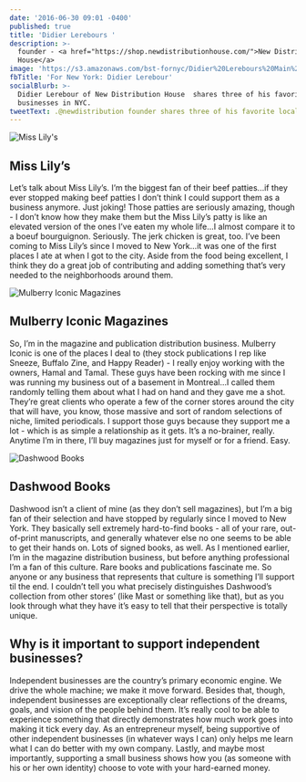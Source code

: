 ```yaml
---
date: '2016-06-30 09:01 -0400'
published: true
title: 'Didier Lerebours '
description: >-
  founder - <a href="https://shop.newdistributionhouse.com/">New Distribution
  House</a>
image: 'https://s3.amazonaws.com/bst-fornyc/Didier%20Lerebours%20Main%20Portrait.jpg'
fbTitle: 'For New York: Didier Lerebour'
socialBlurb: >-
  Didier Lerebour of New Distribution House  shares three of his favorite local
  businesses in NYC.
tweetText: .@newdistribution founder shares three of his favorite local businesses in NYC
---
```

![Miss Lily's](https://s3.amazonaws.com/bst-fornyc/Didier%20Lerebours%20Miss%20Lily's.jpg)
## Miss Lily’s

Let’s talk about Miss Lily’s. I’m the biggest fan of their beef patties...if they ever stopped making beef patties I don’t think I could support them as a business anymore. Just joking! Those patties are seriously amazing, though - I don’t know how they make them but the Miss Lily’s patty is like an elevated version of the ones I’ve eaten my whole life...I almost compare it to a boeuf bourguignon. Seriously. The jerk chicken is great, too. I’ve been coming to Miss Lily’s since I moved to New York...it was one of the first places I ate at when I got to the city. Aside from the food being excellent, I think they do a great job of contributing and adding something that’s very needed to the neighborhoods around them.

![Mulberry Iconic Magazines](https://s3.amazonaws.com/bst-fornyc/Didier%20Lerebours%20Mulberry%20Iconic%20Magazines.jpg)
## Mulberry Iconic Magazines

So, I’m in the magazine and publication distribution business. Mulberry Iconic is one of the places I deal to (they stock publications I rep like Sneeze, Buffalo Zine, and Happy Reader) - I really enjoy working with the owners, Hamal and Tamal. These guys have been rocking with me since I was running my business out of a basement in Montreal...I called them randomly telling them about what I had on hand and they gave me a shot. They’re great clients who operate a few of the corner stores around the city that will have, you know, those massive and sort of random selections of niche, limited periodicals. I support those guys because they support me a lot - which is as simple a relationship as it gets. It’s a no-brainer, really. Anytime I’m in there, I’ll buy magazines just for myself or for a friend. Easy.

![Dashwood Books](https://s3.amazonaws.com/bst-fornyc/Didier%20Lerebours%20Dashwood%20Books.jpg)
## Dashwood Books

Dashwood isn’t a client of mine (as they don’t sell magazines), but I’m a big fan of their selection and have stopped by regularly since I moved to New York. They basically sell extremely hard-to-find books - all of your rare, out-of-print manuscripts, and generally whatever else no one seems to be able to get their hands on. Lots of signed books, as well. As I mentioned earlier, I’m in the magazine distribution business, but before anything professional I’m a fan of this culture. Rare books and publications fascinate me. So anyone or any business that represents that culture is something I’ll support til the end. I couldn’t tell you what precisely distinguishes Dashwood’s collection from other stores’ (like Mast or something like that), but as you look through what they have it’s easy to tell that their perspective is totally unique.

## Why is it important to support independent businesses?

Independent businesses are the country’s primary economic engine. We drive the whole machine; we make it move forward. Besides that, though, independent businesses are exceptionally clear reflections of the dreams, goals, and vision of the people behind them. It’s really cool to be able to experience something that directly demonstrates how much work goes into making it tick every day. As an entrepreneur myself, being supportive of other independent businesses (in whatever ways I can) only helps me learn what I can do better with my own company. Lastly, and maybe most importantly, supporting a small business shows how you (as someone with his or her own identity) choose to vote with your hard-earned money.
